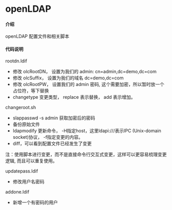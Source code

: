 # openLDAP

#### 介绍
openLDAP 配置文件和相关脚本

#### 代码说明
rootdn.ldif
- 修改 olcRootDN， 设置为我们的 admin: cn=admin,dc=demo,dc=com
- 修改 olcSuffix， 设置为我们的域名 dc=demo,dc=com
- 修改 olcRootPW， 设置我们的 admin 密码, 这个需要加密，所以暂时放一个占位符，等下替换
- changetype 变更类型， replace 表示替换， add 表示增加。

changeroot.sh
- slappasswd -s admin 获取加密后的密码
- 备份原始文件
- ldapmodify 更新命令， -H指定host，这里ldapi:///表示IPC (Unix-domain socket)协议， -f指定变更的内容。
- diff，可以看到配置文件已经发生了变更

注：使用脚本进行变更，而不是直接命令行交互式变更，这样可以更容易梳理变更逻辑, 而且可以重复使用。

updatepass.ldif
- 修改用户名密码

addone.ldif
- 新增一个有密码的用户


